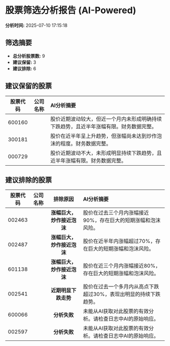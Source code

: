 # 股票筛选分析报告 (AI-Powered)

**分析时间:** 2025-07-10 17:15:18

## 筛选摘要

- **总分析股票数:** 9
- **建议保留:** 3
- **建议排除:** 6

## 建议保留的股票

| 股票代码 | 公司名称 | AI分析摘要 |
|:---:|:---:|:---|
| 600160 |  | 股价近期波动较大，但近一个月内未形成明确持续下跌趋势，且近半年涨幅有限。财务数据完整。 |
| 300181 |  | 股价在近半年呈上升趋势，但涨幅尚未达到炒作泡沫的程度。财务数据完整。 |
| 000729 |  | 股价近期波动不大，未形成明显持续下跌趋势，且近半年涨幅有限。财务数据完整。 |

## 建议排除的股票

| 股票代码 | 公司名称 | 排除原因 | AI分析摘要 |
|:---:|:---:|:---:|:---|
| 002463 |  | **涨幅巨大，炒作接近泡沫** | 股价在过去三个月内涨幅接近90%，存在巨大的短期涨幅和泡沫风险。 |
| 002487 |  | **涨幅巨大，炒作接近泡沫** | 股价在近半年内涨幅超过70%，存在巨大的短期涨幅和泡沫风险。 |
| 601138 |  | **涨幅巨大，炒作接近泡沫** | 股价在近三个月内涨幅接近80%，存在巨大的短期涨幅和泡沫风险。 |
| 002541 |  | **近期明显下跌走势** | 股价在过去一个多月内从高点下跌超过30%，表现出明显的持续下跌趋势。 |
| 600066 |  | **分析失败** | 未能从AI获取对此股票的有效分析。请检查日志中AI的原始响应。 |
| 002597 |  | **分析失败** | 未能从AI获取对此股票的有效分析。请检查日志中AI的原始响应。 |
